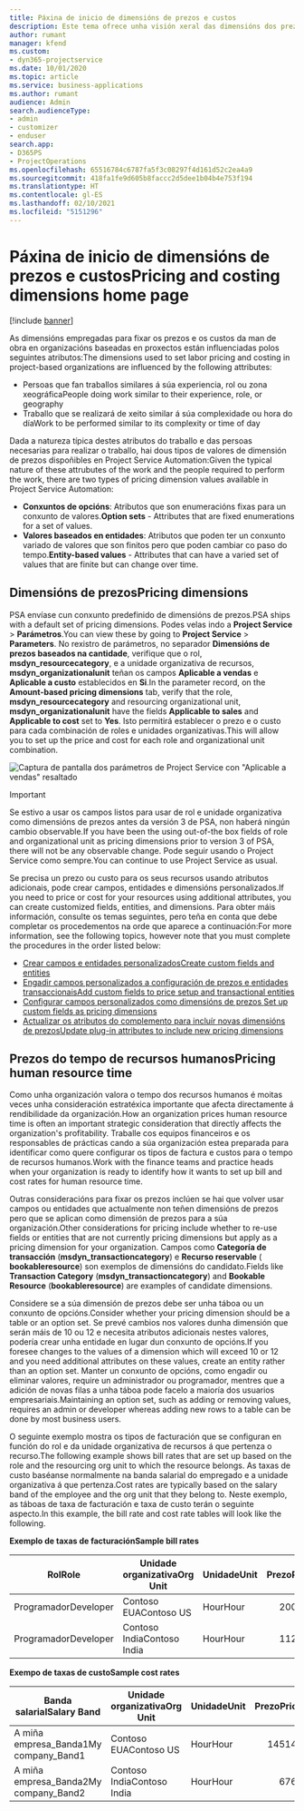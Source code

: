 ```yaml
---
title: Páxina de inicio de dimensións de prezos e custos
description: Este tema ofrece unha visión xeral das dimensións dos prezos.
author: rumant
manager: kfend
ms.custom:
- dyn365-projectservice
ms.date: 10/01/2020
ms.topic: article
ms.service: business-applications
ms.author: rumant
audience: Admin
search.audienceType:
- admin
- customizer
- enduser
search.app:
- D365PS
- ProjectOperations
ms.openlocfilehash: 65516784c6787fa5f3c08297f4d161d52c2ea4a9
ms.sourcegitcommit: 418fa1fe9d605b8faccc2d5dee1b04b4e753f194
ms.translationtype: HT
ms.contentlocale: gl-ES
ms.lasthandoff: 02/10/2021
ms.locfileid: "5151296"
---
```

# <a name="pricing-and-costing-dimensions-home-page"></a><span data-ttu-id="77cbf-103">Páxina de inicio de dimensións de prezos e custos</span><span class="sxs-lookup"><span data-stu-id="77cbf-103">Pricing and costing dimensions home page</span></span>

[!include [banner](../includes/psa-now-project-operations.md)]

<span data-ttu-id="77cbf-104">As dimensións empregadas para fixar os prezos e os custos da man de obra en organizacións baseadas en proxectos están influenciadas polos seguintes atributos:</span><span class="sxs-lookup"><span data-stu-id="77cbf-104">The dimensions used to set labor pricing and costing in project-based organizations are influenced by the following attributes:</span></span>

- <span data-ttu-id="77cbf-105">Persoas que fan traballos similares á súa experiencia, rol ou zona xeográfica</span><span class="sxs-lookup"><span data-stu-id="77cbf-105">People doing work similar to their experience, role, or geography</span></span>
- <span data-ttu-id="77cbf-106">Traballo que se realizará de xeito similar á súa complexidade ou hora do día</span><span class="sxs-lookup"><span data-stu-id="77cbf-106">Work to be performed similar to its complexity or time of day</span></span>

<span data-ttu-id="77cbf-107">Dada a natureza típica destes atributos do traballo e das persoas necesarias para realizar o traballo, hai dous tipos de valores de dimensión de prezos dispoñibles en Project Service Automation:</span><span class="sxs-lookup"><span data-stu-id="77cbf-107">Given the typical nature of these attrubutes of the work and the people required to perform the work, there are two types of pricing dimension values available in Project Service Automation:</span></span> 

- <span data-ttu-id="77cbf-108">**Conxuntos de opcións**: Atributos que son enumeracións fixas para un conxunto de valores.</span><span class="sxs-lookup"><span data-stu-id="77cbf-108">**Option sets** - Attributes that are fixed enumerations for a set of values.</span></span>
- <span data-ttu-id="77cbf-109">**Valores baseados en entidades**: Atributos que poden ter un conxunto variado de valores que son finitos pero que poden cambiar co paso do tempo.</span><span class="sxs-lookup"><span data-stu-id="77cbf-109">**Entity-based values** - Attributes that can have a varied set of values that are finite but can change over time.</span></span>

## <a name="pricing-dimensions"></a><span data-ttu-id="77cbf-110">Dimensións de prezos</span><span class="sxs-lookup"><span data-stu-id="77cbf-110">Pricing dimensions</span></span>

<span data-ttu-id="77cbf-111">PSA envíase cun conxunto predefinido de dimensións de prezos.</span><span class="sxs-lookup"><span data-stu-id="77cbf-111">PSA ships with a default set of pricing dimensions.</span></span> <span data-ttu-id="77cbf-112">Podes velas indo a **Project Service** > **Parámetros**.</span><span class="sxs-lookup"><span data-stu-id="77cbf-112">You can view these by going to **Project Service** > **Parameters**.</span></span> <span data-ttu-id="77cbf-113">No rexistro de parámetros, no separador **Dimensións de prezos baseados na cantidade**, verifique que o rol, **msdyn_resourcecategory**, e a unidade organizativa de recursos, **msdyn_organizationalunit** teñan os campos **Aplicable a vendas** e **Aplicable a custo** establecidos en **Si**.</span><span class="sxs-lookup"><span data-stu-id="77cbf-113">In the parameter record, on the **Amount-based pricing dimensions** tab, verify that the role, **msdyn_resourcecategory** and resourcing organizational unit, **msdyn_organizationalunit** have the fields **Applicable to sales** and **Applicable to cost** set to **Yes**.</span></span> <span data-ttu-id="77cbf-114">Isto permitirá establecer o prezo e o custo para cada combinación de roles e unidades organizativas.</span><span class="sxs-lookup"><span data-stu-id="77cbf-114">This will allow you to set up the price and cost for each role and organizational unit combination.</span></span>

![Captura de pantalla dos parámetros de Project Service con "Aplicable a vendas" resaltado](media/PS-OOB-parameters.png)

> [!IMPORTANT]
> <span data-ttu-id="77cbf-116">Se estivo a usar os campos listos para usar de rol e unidade organizativa como dimensións de prezos antes da versión 3 de PSA, non haberá ningún cambio observable.</span><span class="sxs-lookup"><span data-stu-id="77cbf-116">If you have been the using out-of-the box fields of role and organizational unit as pricing dimensions prior to version 3 of PSA, there will not be any observable change.</span></span> <span data-ttu-id="77cbf-117">Pode seguir usando o Project Service como sempre.</span><span class="sxs-lookup"><span data-stu-id="77cbf-117">You can continue to use Project Service as usual.</span></span> 

<span data-ttu-id="77cbf-118">Se precisa un prezo ou custo para os seus recursos usando atributos adicionais, pode crear campos, entidades e dimensións personalizados.</span><span class="sxs-lookup"><span data-stu-id="77cbf-118">If you need to price or cost for your resources using additional attributes, you can create customized fields, entities, and dimensions.</span></span> <span data-ttu-id="77cbf-119">Para obter máis información, consulte os temas seguintes, pero teña en conta que debe completar os procedementos na orde que aparece a continuación:</span><span class="sxs-lookup"><span data-stu-id="77cbf-119">For more information, see the following topics, however note that you must complete the procedures in the order listed below:</span></span>

- [<span data-ttu-id="77cbf-120">Crear campos e entidades personalizados</span><span class="sxs-lookup"><span data-stu-id="77cbf-120">Create custom fields and entities</span></span>](create-custom-fields-entities.md)
- [<span data-ttu-id="77cbf-121">Engadir campos personalizados a configuración de prezos e entidades transaccionais</span><span class="sxs-lookup"><span data-stu-id="77cbf-121">Add custom fields to price setup and transactional entities</span></span>](field-references.md)
- [<span data-ttu-id="77cbf-122">Configurar campos personalizados como dimensións de prezos </span><span class="sxs-lookup"><span data-stu-id="77cbf-122">Set up custom fields as pricing dimensions</span></span>](set-up-pricing-dimensions.md)
- [<span data-ttu-id="77cbf-123">Actualizar os atributos do complemento para incluír novas dimensións de prezos</span><span class="sxs-lookup"><span data-stu-id="77cbf-123">Update plug-in attributes to include new pricing dimensions</span></span>](update-plug-in-attributes.md)

## <a name="pricing-human-resource-time"></a><span data-ttu-id="77cbf-124">Prezos do tempo de recursos humanos</span><span class="sxs-lookup"><span data-stu-id="77cbf-124">Pricing human resource time</span></span>
<span data-ttu-id="77cbf-125">Como unha organización valora o tempo dos recursos humanos é moitas veces unha consideración estratéxica importante que afecta directamente á rendibilidade da organización.</span><span class="sxs-lookup"><span data-stu-id="77cbf-125">How an organization prices human resource time is often an important strategic consideration that directly affects the organization's profitability.</span></span> <span data-ttu-id="77cbf-126">Traballe cos equipos financeiros e os responsables de prácticas cando a súa organización estea preparada para identificar como quere configurar os tipos de factura e custos para o tempo de recursos humanos.</span><span class="sxs-lookup"><span data-stu-id="77cbf-126">Work with the finance teams and practice heads when your organization is ready to identify how it wants to set up bill and cost rates for human resource time.</span></span>

<span data-ttu-id="77cbf-127">Outras consideracións para fixar os prezos inclúen se hai que volver usar campos ou entidades que actualmente non teñen dimensións de prezos pero que se aplican como dimensión de prezos para a súa organización.</span><span class="sxs-lookup"><span data-stu-id="77cbf-127">Other considerations for pricing include whether to re-use fields or entities that are not currently pricing dimensions but apply as a pricing dimension for your organization.</span></span> <span data-ttu-id="77cbf-128">Campos como **Categoría de transacción** (**msdyn_transactioncategory**) e **Recurso reservable** ( **bookableresource**) son exemplos de dimensións do candidato.</span><span class="sxs-lookup"><span data-stu-id="77cbf-128">Fields like **Transaction Category** (**msdyn_transactioncategory**) and **Bookable Resource** (**bookableresource**) are examples of candidate dimensions.</span></span> 

<span data-ttu-id="77cbf-129">Considere se a súa dimensión de prezos debe ser unha táboa ou un conxunto de opcións.</span><span class="sxs-lookup"><span data-stu-id="77cbf-129">Consider whether your pricing dimension should be a table or an option set.</span></span> <span data-ttu-id="77cbf-130">Se prevé cambios nos valores dunha dimensión que serán máis de 10 ou 12 e necesita atributos adicionais nestes valores, podería crear unha entidade en lugar dun conxunto de opcións.</span><span class="sxs-lookup"><span data-stu-id="77cbf-130">If you foresee changes to the values of a dimension which will exceed 10 or 12 and you need additional attributes on these values, create an entity rather than an option set.</span></span> <span data-ttu-id="77cbf-131">Manter un conxunto de opcións, como engadir ou eliminar valores, require un administrador ou programador, mentres que a adición de novas filas a unha táboa pode facelo a maioría dos usuarios empresariais.</span><span class="sxs-lookup"><span data-stu-id="77cbf-131">Maintaining an option set, such as adding or removing values, requires an admin or developer whereas adding new rows to a table can be done by most business users.</span></span>

<span data-ttu-id="77cbf-132">O seguinte exemplo mostra os tipos de facturación que se configuran en función do rol e da unidade organizativa de recursos á que pertenza o recurso.</span><span class="sxs-lookup"><span data-stu-id="77cbf-132">The following example shows bill rates that are set up based on the role and the resourcing org unit to which the resource belongs.</span></span> <span data-ttu-id="77cbf-133">As taxas de custo baséanse normalmente na banda salarial do empregado e a unidade organizativa á que pertenza.</span><span class="sxs-lookup"><span data-stu-id="77cbf-133">Cost rates are typically based on the salary band of the employee and the org unit that they belong to.</span></span> <span data-ttu-id="77cbf-134">Neste exemplo, as táboas de taxa de facturación e taxa de custo terán o seguinte aspecto.</span><span class="sxs-lookup"><span data-stu-id="77cbf-134">In this example, the bill rate and cost rate tables will look like the following.</span></span>

<span data-ttu-id="77cbf-135">**Exemplo de taxas de facturación**</span><span class="sxs-lookup"><span data-stu-id="77cbf-135">**Sample bill rates**</span></span>

| <span data-ttu-id="77cbf-136">Rol</span><span class="sxs-lookup"><span data-stu-id="77cbf-136">Role</span></span>        | <span data-ttu-id="77cbf-137">Unidade organizativa</span><span class="sxs-lookup"><span data-stu-id="77cbf-137">Org Unit</span></span>    |<span data-ttu-id="77cbf-138">Unidade</span><span class="sxs-lookup"><span data-stu-id="77cbf-138">Unit</span></span>      |<span data-ttu-id="77cbf-139">Prezo</span><span class="sxs-lookup"><span data-stu-id="77cbf-139">Price</span></span>      |<span data-ttu-id="77cbf-140">Moeda</span><span class="sxs-lookup"><span data-stu-id="77cbf-140">Currency</span></span>  |
| ------------|-------------|----------|----------:|----------|
| <span data-ttu-id="77cbf-141">Programador</span><span class="sxs-lookup"><span data-stu-id="77cbf-141">Developer</span></span>   | <span data-ttu-id="77cbf-142">Contoso EUA</span><span class="sxs-lookup"><span data-stu-id="77cbf-142">Contoso US</span></span>  |<span data-ttu-id="77cbf-143">Hour</span><span class="sxs-lookup"><span data-stu-id="77cbf-143">Hour</span></span> | <span data-ttu-id="77cbf-144">200</span><span class="sxs-lookup"><span data-stu-id="77cbf-144">200</span></span>|<span data-ttu-id="77cbf-145">USD</span><span class="sxs-lookup"><span data-stu-id="77cbf-145">USD</span></span>     |
| <span data-ttu-id="77cbf-146">Programador</span><span class="sxs-lookup"><span data-stu-id="77cbf-146">Developer</span></span>   | <span data-ttu-id="77cbf-147">Contoso India</span><span class="sxs-lookup"><span data-stu-id="77cbf-147">Contoso India</span></span> |<span data-ttu-id="77cbf-148">Hour</span><span class="sxs-lookup"><span data-stu-id="77cbf-148">Hour</span></span>|   <span data-ttu-id="77cbf-149">112</span><span class="sxs-lookup"><span data-stu-id="77cbf-149">112</span></span>|<span data-ttu-id="77cbf-150">USD</span><span class="sxs-lookup"><span data-stu-id="77cbf-150">USD</span></span>     |


<span data-ttu-id="77cbf-151">**Exempo de taxas de custo**</span><span class="sxs-lookup"><span data-stu-id="77cbf-151">**Sample cost rates**</span></span>

| <span data-ttu-id="77cbf-152">Banda salarial</span><span class="sxs-lookup"><span data-stu-id="77cbf-152">Salary Band</span></span>     | <span data-ttu-id="77cbf-153">Unidade organizativa</span><span class="sxs-lookup"><span data-stu-id="77cbf-153">Org Unit</span></span>    |<span data-ttu-id="77cbf-154">Unidade</span><span class="sxs-lookup"><span data-stu-id="77cbf-154">Unit</span></span>      |<span data-ttu-id="77cbf-155">Prezo</span><span class="sxs-lookup"><span data-stu-id="77cbf-155">Price</span></span>      |<span data-ttu-id="77cbf-156">Moeda</span><span class="sxs-lookup"><span data-stu-id="77cbf-156">Currency</span></span>  |
| ----------------|-------------|----------|----------:|----------|
| <span data-ttu-id="77cbf-157">A miña empresa_Banda1</span><span class="sxs-lookup"><span data-stu-id="77cbf-157">My company_Band1</span></span> | <span data-ttu-id="77cbf-158">Contoso EUA</span><span class="sxs-lookup"><span data-stu-id="77cbf-158">Contoso US</span></span>  |<span data-ttu-id="77cbf-159">Hour</span><span class="sxs-lookup"><span data-stu-id="77cbf-159">Hour</span></span> | <span data-ttu-id="77cbf-160">145</span><span class="sxs-lookup"><span data-stu-id="77cbf-160">145</span></span>|<span data-ttu-id="77cbf-161">USD</span><span class="sxs-lookup"><span data-stu-id="77cbf-161">USD</span></span>     |
| <span data-ttu-id="77cbf-162">A miña empresa_Banda2</span><span class="sxs-lookup"><span data-stu-id="77cbf-162">My company_Band2</span></span> | <span data-ttu-id="77cbf-163">Contoso India</span><span class="sxs-lookup"><span data-stu-id="77cbf-163">Contoso India</span></span> |<span data-ttu-id="77cbf-164">Hour</span><span class="sxs-lookup"><span data-stu-id="77cbf-164">Hour</span></span>|   <span data-ttu-id="77cbf-165">67</span><span class="sxs-lookup"><span data-stu-id="77cbf-165">67</span></span>|<span data-ttu-id="77cbf-166">USD</span><span class="sxs-lookup"><span data-stu-id="77cbf-166">USD</span></span>     |
